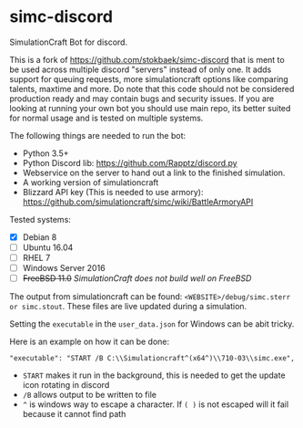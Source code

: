 # simc-discord
SimulationCraft Bot for discord.

This is a fork of https://github.com/stokbaek/simc-discord that is ment to be used across multiple discord "servers" instead of only one.
It adds support for queuing requests, more simulationcraft options like comparing talents, maxtime and more.
Do note that this code should not be considered production ready and may contain bugs and security issues.
If you are looking at running your own bot you should use main repo, its better suited for normal usage and is tested on multiple systems.

The following things are needed to run the bot:
* Python 3.5+
* Python Discord lib: https://github.com/Rapptz/discord.py
* Webservice on the server to hand out a link to the finished simulation.
* A working version of simulationcraft
* Blizzard API key (This is needed to use armory): https://github.com/simulationcraft/simc/wiki/BattleArmoryAPI

Tested systems:
- [x] Debian 8
- [ ] Ubuntu 16.04
- [ ] RHEL 7
- [ ] Windows Server 2016
- [ ] ~~FreeBSD 11.0~~ *SimulationCraft does not build well on FreeBSD*

The output from simulationcraft can be found: `<WEBSITE>/debug/simc.sterr or simc.stout`. These files are live updated during a simulation.

Setting the `executable` in the `user_data.json` for Windows can be abit tricky.

Here is an example on how it can be done:

`"executable": "START /B C:\\Simulationcraft^(x64^)\\710-03\\simc.exe",`
* `START` makes it run in the background, this is needed to get the update icon rotating in discord
* `/B` allows output to be written to file
* `^` is windows way to escape a character. If `( )` is not escaped will it fail because it cannot find path

